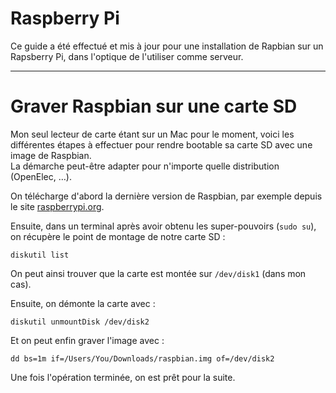 # Raspberry Pi

Ce guide a été effectué et mis à jour pour une installation de Rapbian sur un Rapsberry Pi, dans l'optique de l'utiliser comme serveur.

***

# Graver Raspbian sur une carte SD

Mon seul lecteur de carte étant sur un Mac pour le moment, voici les différentes étapes à effectuer pour rendre bootable sa carte SD avec une image de Raspbian.  
La démarche peut-être adapter pour n'importe quelle distribution (OpenElec, …).

On télécharge d'abord la dernière version de Raspbian, par exemple depuis le site [raspberrypi.org](http://www.raspberrypi.org/downloads/).

Ensuite, dans un terminal après avoir obtenu les super-pouvoirs (`sudo su`), on récupère le point de montage de notre carte SD :

	diskutil list
	
On peut ainsi trouver que la carte est montée sur `/dev/disk1` (dans mon cas).

Ensuite, on démonte la carte avec :

	diskutil unmountDisk /dev/disk2
	
Et on peut enfin graver l'image avec :

	dd bs=1m if=/Users/You/Downloads/raspbian.img of=/dev/disk2
	
Une fois l'opération terminée, on est prêt pour la suite.
